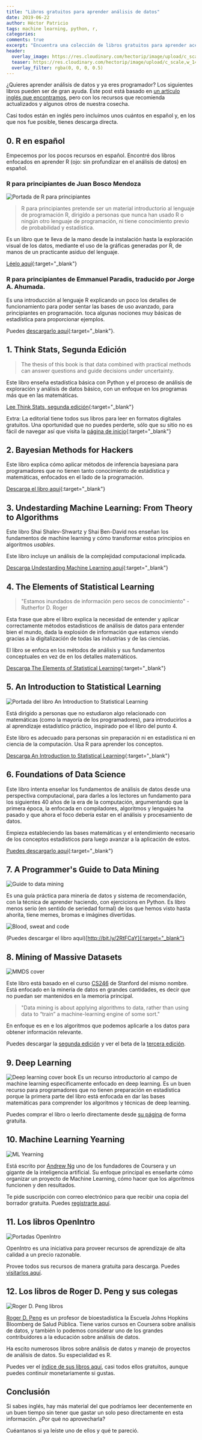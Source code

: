 ```yaml
---
title: "Libros gratuitos para aprender análisis de datos"
date: 2019-06-22
author: Héctor Patricio
tags: machine learning, python, r,
categories:  
comments: true
excerpt: "Encuentra una colección de libros gratuitos para aprender acerca de estadística, análisis de datos y machine learning usando tanto Python como R."
header:
  overlay_image: https://res.cloudinary.com/hectorip/image/upload/c_scale,w_1440/v1561236196/sharon-mccutcheon-532782-unsplash_obsxhd.jpg
  teaser: https://res.cloudinary.com/hectorip/image/upload/c_scale,w_1440/v1561236196/sharon-mccutcheon-532782-unsplash_obsxhd.jpg
  overlay_filter: rgba(0, 0, 0, 0.5)
---
```


¿Quieres aprender análisis de datos y ya eres programador? Los siguientes libros pueden ser de gran ayuda. Este post está basado en [un artículo inglés que encontramos](http://bit.ly/2RjPiol), pero con los recursos que recomienda actualizados y algunos otros de nuestra cosecha.

Casi todos están en inglés pero incluímos unos cuántos en español y, en los que nos fue posible, tienes descarga directa.

## 0. R en español

Empecemos por los pocos recursos en español. Encontré dos libros enfocados en aprender R (ojo: sin profundizar en el análisis de datos) en español.

### R para principiantes de Juan Bosco Mendoza

![Portada de R para principiantes](https://bookdown.org/jboscomendoza/r-principiantes4/images/r-principiantes-cover.png)

> R para principiantes pretende ser un material introductorio al lenguaje de programación R, dirigído a personas que nunca han usado R o ningún otro lenguaje de programación, ni tiene conocimiento previo de probabilidad y estadística.

Es un libro que te lleva de la mano desde la instalación hasta la exploración visual de los datos, mediante el uso de la gráficas generadas por R, de manos de un practicante asiduo del lenguaje.


[Léelo aquí](http://bit.ly/2Ru1cvU){:target="_blank"}

### R para principiantes de Emmanuel Paradis, traducido por Jorge A. Ahumada.

Es una introducción al lenguaje R explicando un poco los detalles de funcionamiento para poder sentar las bases de uso avanzado, para principiantes en programación. toca algunas nociones muy básicas de estadística para proporcionar ejemplos.

Puedes [descargarlo aquí](http://bit.ly/2RuQ02j){:target="_blank"}.


## 1. Think Stats, Segunda Edición


> The thesis of this book is that data combined with practical methods can answer questions and guide decisions under uncertainty.

Este libro enseña estadística básica con Python y el proceso de análisis de exploración y análisis de datos básico, con un enfoque en los programas más que en las matemáticas.

[Lee Think Stats, segunda edición](http://bit.ly/2Rlq20V){:target="_blank"}

Extra: La editorial tiene todos sus libros para leer en formatos digitales gratuitos. Una oportunidad que no puedes perderte, sólo que su sitio no es fácil de navegar así que visita la [página de inicio](https://greenteapress.com/wp/){:target="_blank"}


## 2. Bayesian Methods for Hackers

Este libro explica cómo aplicar métodos de inferencia bayesiana para programadores que no tienen tanto conocimiento de estádística y matemáticas, enfocados en el lado de la programación.

[Descarga el libro aquí](http://bit.ly/2Rs2TKt){:target="_blank"}

## 3. Undestarding Machine Learning: From Theory to Algorithms

Este libro Shai Shalev-Shwartz y Shai Ben-David nos  enseñan los fundamentos de machine learning y cómo transformar estos principios en algoritmos _usables_.

Este libro incluye un análisis de la complejidad computacional implicada.

[Descarga Undestarding Machine Learning aquí](http://bit.ly/2Rr1Nys){:target="_blank"}

## 4. The Elements of Statistical Learning

> "Estamos inundados de información pero secos de conocimiento" - Rutherfor D. Roger

Esta frase que abre el libro explica la necesidad de entender y aplicar correctamente métodos estadísticos de análisis de datos para entender bien el mundo, dada la explosión de información que estamos viendo gracias a la digitalización de todas las industrias y de las ciencias. 

El libro se enfoca en los métodos de análisis y sus fundamentos conceptuales en vez de en los detalles matemáticos.

[Descarga The Elements of Statistical Learning](https://stanford.io/2RtnVrX){:target="_blank"}

## 5. An Introduction to Statistical Learning

![Portada del libro An Introduction to Statistical Learning](http://www-bcf.usc.edu/~gareth/ISL/ISL%20Cover%202.jpg)

Está dirigido a personas que no estudiaron algo relacionado con matemáticas (como la mayoría de los programadores), para introducirlos a al aprendizaje estadístico práctico, inspirado poe el libro del punto 4.

Este libro es adecuado para personas sin preparación ni en estadística ni en ciencia de la computación. Usa R para aprender los conceptos.

[Descarga An Introduction to Statistical Learning](http://bit.ly/2RqyE6o){:target="_blank"}

## 6. Foundations of Data Science

Este libro intenta enseñar los fundamentos de análisis de datos desde una perspectiva computacional, para darles a los lectores un fundamento para los siguientes 40 años de la era de la computación, argumentando que la primera época, la enfocada en compiladores, algoritmos y lenguajes ha pasado y que ahora el foco debería estar en el análisis y procesamiento de datos.

Empieza estableciendo las bases matemáticas y el entendimiento necesario de los conceptos estadísticos para luego avanzar a la aplicación de estos.

[Puedes descargarlo aquí](http://bit.ly/2RtkNMI){:target="_blank"}

## 7. A Programmer's Guide to Data Mining

![Guide to data mining](https://res-console.cloudinary.com/hectorip/thumbnails/transform/v1/image/upload//v1561237264/bW96aV9jMDFnY3Y=/drilldown)

Es una guía práctica para minería de datos y sistema de recomendación, con la técnica de aprender haciendo, con ejercicions en Python. Es libro menos serio (en sentido de seriedad formal) de los que hemos visto hasta ahorita, tiene memes, bromas e imágines divertidas.

![Blood, sweat and code](https://res.cloudinary.com/hectorip/image/upload/v1561228640/Screenshot_2019-06-22_13.37.09_igbbp1.png)

(Puedes descargar el libro aquí)[http://bit.ly/2RtFCaY]{:target="_blank"}

## 8. Mining of Massive Datasets

![MMDS cover](http://i.stanford.edu/~ullman/gifs/mmds2.jpg)

Este libro está basado en el curso [CS246](http://cs246.stanford.edu/) de Stanford del mismo nombre. Está enfocado en la minería de datos en grandes cantidades, es decir que no puedan ser mantenidos en la memoria principal. 

>  "Data mining is about applying algorithms
to data, rather than using data to “train” a machine-learning engine of some
sort."

En enfoque es en e los algoritmos que podemos aplicarle a los datos para obtener información relevante.

Puedes descargar la [segunda edición](http://bit.ly/2RsGkoR) y ver el beta de la [tercera edición](https://stanford.io/2RAaJ4M).

## 9. Deep Learning
![Deep learning cover book](https://res.cloudinary.com/hectorip/image/upload/v1561233648/Screenshot_2019-06-22_15.00.27_fxtwob.png)
Es un recurso introductorio al campo de machine learning específicamente enfocado en deep learning. 
Es un buen recurso para programadores que no tienen preparación en estadística porque la primera parte del libro está enfocada en dar las bases matemáticas para comprender los algoritmos y técnicas de deep learning.

Puedes comprar el libro o leerlo directamente desde [su página](http://bit.ly/2RtKtZK) de forma gratuita.

## 10. Machine Learning Yearning

![ML Yearning](https://res.cloudinary.com/hectorip/image/upload/v1561236864/Screenshot_2019-06-22_15.54.12_r585on.png)

Está escrito por [Andrew Ng](http://bit.ly/2RrkYYS) uno de los fundadores de Coursera y un gigante de la inteligencia artificial. Su enfoque principal es enseñarte cómo organizar un proyecto de Machine Learning, cómo hacer que los algoritmos funcionen y den resultados.

Te pide suscripción con correo electrónico para que recibir una copia del borrador gratuita. Puedes [registrarte aquí](http://bit.ly/2RsPwtv).

## 11. Los libros OpenIntro

![Portadas OpenIntro](https://res.cloudinary.com/hectorip/image/upload/v1561234376/Screenshot_2019-06-22_15.11.04_m19ucx.png)

OpenIntro es una iniciativa para proveer recursos de aprendizaje de alta calidad a un precio razonable.

Provee todos sus recursos de manera gratuita para descarga. Puedes [visitarlos aquí](http://bit.ly/2RxUIvZ).

## 12. Los libros de Roger D. Peng y sus colegas

![Roger D. Peng libros](https://res.cloudinary.com/hectorip/image/upload/v1561235101/Screenshot_2019-06-22_15.24.56_xkx1qk.png)

[Roger D. Peng](http://bit.ly/2Rvyg6Y) es un profesor de bioestadística la 
Escuela Johns Hopkins Bloomberg de Salud Pública. Tiene varios cursos en Coursera sobre análisis de datos, y también lo podemos considerar uno de los grandes contribuidores a la educación sobre análisis de datos.

Ha escito numerosos libros sobre análisis de datos y manejo de proyectos de análisis de datos. Su especialidad es R.

Puedes ver el [índice de sus libros aquí](http://bit.ly/2Rrleai), casi todos ellos gratuitos, aunque puedes continuir monetariamente si gustas.


## Conclusión

Si sabes inglés, hay más material del que podríamos leer decentemente en un buen tiempo sin tener que gastar un solo peso directamente en esta información. ¿Por qué no aprovecharla?

Cuéantanos si ya leíste uno de ellos y qué te pareció.

